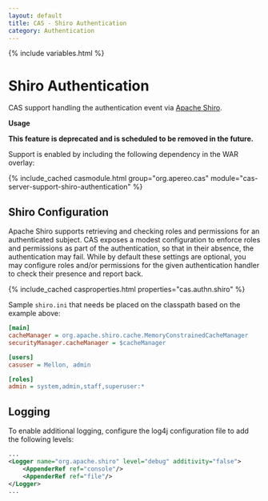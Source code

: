 ```yaml
---
layout: default
title: CAS - Shiro Authentication
category: Authentication
---
```

{% include variables.html %}

# Shiro Authentication

CAS support handling the authentication event via [Apache Shiro](http://shiro.apache.org/).

<div class="alert alert-warning"><strong>Usage</strong>
<p><strong>This feature is deprecated and is scheduled to be removed in the future.</strong></p>
</div>

Support is enabled by including the following dependency in the WAR overlay:

{% include_cached casmodule.html group="org.apereo.cas" module="cas-server-support-shiro-authentication" %}

## Shiro Configuration

Apache Shiro supports retrieving and checking roles and permissions for an authenticated
subject. CAS exposes a modest configuration to enforce roles and permissions as part
of the authentication, so that in their absence, the authentication may fail.
While by default these settings are optional, you may configure roles and/or permissions
for the given authentication handler to check their presence and report back.

{% include_cached casproperties.html properties="cas.authn.shiro" %}

Sample `shiro.ini` that needs be placed on the classpath based on the example above:

```ini
[main]
cacheManager = org.apache.shiro.cache.MemoryConstrainedCacheManager
securityManager.cacheManager = $cacheManager

[users]
casuser = Mellon, admin

[roles]
admin = system,admin,staff,superuser:*
```

## Logging

To enable additional logging, configure the log4j configuration file to add the following levels:

```xml
...
<Logger name="org.apache.shiro" level="debug" additivity="false">
    <AppenderRef ref="console"/>
    <AppenderRef ref="file"/>
</Logger>
...
```
